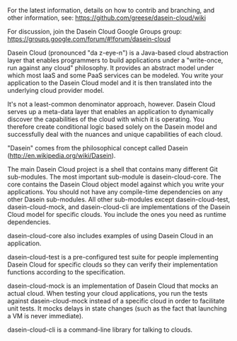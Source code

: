 For the latest information, details on how to contrib and branching, and other information, see: https://github.com/greese/dasein-cloud/wiki

For discussion, join the Dasein Cloud Google Groups group: https://groups.google.com/forum/#!forum/dasein-cloud

Dasein Cloud (pronounced "da z-eye-n") is a Java-based cloud abstraction layer that enables 
programmers to build applications under a "write-once, run against any cloud" philosophy. It provides an
abstract model under which most IaaS and some PaaS services can be modeled. You write
your application to the Dasein Cloud model and it is then translated into the underlying
cloud provider model.

It's not a least-common denominator approach, however. Dasein Cloud serves up a meta-data
layer that enables an application to dynamically discover the capabilities of the cloud with
which it is operating. You therefore create conditional logic based solely on the Dasein 
model and successfully deal with the nuances and unique capabilities of each cloud.

"Dasein" comes from the philosophical concept called Dasein (http://en.wikipedia.org/wiki/Dasein).

The main Dasein Cloud project is a shell that contains many different Git sub-modules.
The most important sub-module is dasein-cloud-core. The core contains the Dasein Cloud
object model against which you write your applications. You should not have any compile-time
dependencies on any other Dasein sub-modules. All other sub-modules except dasein-cloud-test,
dasein-cloud-mock, and dasein-cloud-cli are implementations of the Dasein Cloud model
for specific clouds. You include the ones you need as runtime dependencies.

dasein-cloud-core also includes examples of using Dasein Cloud in an application.

dasein-cloud-test is a pre-configured test suite for people implementing Dasein Cloud
for specific clouds so they can verify their implementation functions according to
the specification.

dasein-cloud-mock is an implementation of Dasein Cloud that mocks an actual cloud. When
testing your cloud applications, you run the tests against dasein-cloud-mock instead of
a specific cloud in order to facilitate unit tests. It mocks delays in state changes (such
as the fact that launching a VM is never immediate).

dasein-cloud-cli is a command-line library for talking to clouds.
